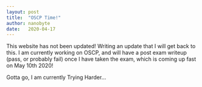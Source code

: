 ```yaml
---
layout: post
title:  "OSCP Time!"
author: nanobyte
date:   2020-04-17
---
```


This website has not been updated! Writing an update that I will get back to this. I am currently working on OSCP, and will have a post exam writeup (pass, or probably fail) once I have taken the exam, which is coming up fast on May 10th 2020!

Gotta go, I am currently Trying Harder...
